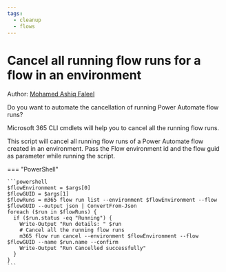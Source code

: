 ```yaml
---
tags:  
  - cleanup
  - flows
---
```


# Cancel all running flow runs for a flow in an environment

Author: [Mohamed Ashiq Faleel](https://ashiqf.com/2021/05/16/cancel-all-your-running-power-automate-flow-runs-using-m365-cli-and-rest-api/)

Do you want to automate the cancellation of running Power Automate flow runs?

Microsoft 365 CLI cmdlets will help you to cancel all the running flow runs.

This script will cancel all running flow runs of a Power Automate flow created in an environment. Pass the Flow environment id and the flow guid as parameter while running the script.

=== "PowerShell"

    ```powershell
    $flowEnvironment = $args[0]
    $flowGUID = $args[1]
    $flowRuns = m365 flow run list --environment $flowEnvironment --flow $flowGUID --output json | ConvertFrom-Json
    foreach ($run in $flowRuns) {
      if ($run.status -eq "Running") {
        Write-Output "Run details: " $run
        # Cancel all the running flow runs
        m365 flow run cancel --environment $flowEnvironment --flow $flowGUID --name $run.name --confirm
        Write-Output "Run Cancelled successfully"
      }
    }
    ```
